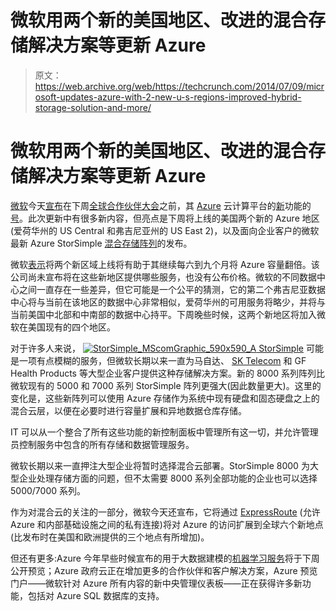 # 微软用两个新的美国地区、改进的混合存储解决方案等更新 Azure 

> 原文：<https://web.archive.org/web/https://techcrunch.com/2014/07/09/microsoft-updates-azure-with-2-new-u-s-regions-improved-hybrid-storage-solution-and-more/>

# 微软用两个新的美国地区、改进的混合存储解决方案等更新 Azure

[微软](https://web.archive.org/web/20221007232120/http://www.crunchbase.com/organization/microsoft)今天[宣布](https://web.archive.org/web/20221007232120/http://blogs.technet.com/b/microsoft_blog/archive/2014/07/09/microsoft-delivers-updates-innovations-and-expansions-to-meet-cloud-demand.aspx)在下周[全球合作伙伴大会](https://web.archive.org/web/20221007232120/http://www.digitalwpc.com/WPC2014/Pages/WPC-2014.aspx#fbid=vlaNBlufFHs)之前，其 [Azure](https://web.archive.org/web/20221007232120/http://www.crunchbase.com/product/windows-azure) 云计算平台的[新](https://web.archive.org/web/20221007232120/http://blogs.technet.com/b/server-cloud/archive/2014/07/09/introducing-microsoft-azure-storsimple.aspx)功能的[号](https://web.archive.org/web/20221007232120/http://azure.microsoft.com/blog/2014/07/09/azure-rapid-innovation/)。此次更新中有很多新内容，但亮点是下周将上线的美国两个新的 Azure 地区(爱荷华州的 US Central 和弗吉尼亚州的 US East 2)，以及面向企业客户的微软最新 Azure StorSimple [混合存储阵列](https://web.archive.org/web/20221007232120/http://blogs.technet.com/b/server-cloud/archive/2014/07/09/introducing-microsoft-azure-storsimple.aspx)的发布。

微软[表示](https://web.archive.org/web/20221007232120/http://azure.microsoft.com/blog/2014/07/09/azure-rapid-innovation/)将两个新区域上线将有助于其继续每六到九个月将 Azure 容量翻倍。该公司尚未宣布将在这些新地区提供哪些服务，也没有公布价格。微软的不同数据中心之间一直存在一些差异，但它可能是一个公平的猜测，它的第二个弗吉尼亚数据中心将与当前在该地区的数据中心非常相似，爱荷华州的可用服务将略少，并将与当前美国中北部和中南部的数据中心持平。下周晚些时候，这两个新地区将加入微软在美国现有的四个地区。

对于许多人来说， [![StorSimple_MScomGraphic_590x590_A](img/ab102aa1d09659db9cab464691c6721e.png) StorSimple](https://web.archive.org/web/20221007232120/http://www.microsoft.com/en-us/server-cloud/products/storsimple/#fbid=dHE73dBJakJ) 可能是一项有点模糊的服务，但微软长期以来一直为马自达、 [SK Telecom](https://web.archive.org/web/20221007232120/http://www.crunchbase.com/organization/sktelecom) 和 GF Health Products 等大型企业客户提供这种存储解决方案。新的 8000 系列阵列比微软现有的 5000 和 7000 系列 StorSimple 阵列更强大(因此数量更大)。这里的变化是，这些新阵列可以使用 Azure 存储作为系统中现有硬盘和固态硬盘之上的混合云层，以便在必要时进行容量扩展和异地数据仓库存储。

IT 可以从一个整合了所有这些功能的新控制面板中管理所有这一切，并允许管理员控制服务中包含的所有存储和数据管理服务。

微软长期以来一直押注大型企业将暂时选择混合云部署。StorSimple 8000 为大型企业处理存储方面的问题，但不太需要 8000 系列全部功能的企业也可以选择 5000/7000 系列。

作为对混合云的关注的一部分，微软今天还宣布，它将通过 [ExpressRoute](https://web.archive.org/web/20221007232120/https://azure.microsoft.com/en-us/services/expressroute/) (允许 Azure 和内部基础设施之间的私有连接)将对 Azure 的访问扩展到全球六个新地点(比发布时在美国和欧洲提供的三个地点有所增加)。

但还有更多:Azure 今年早些时候宣布的用于大数据建模的[机器学习服务](https://web.archive.org/web/20221007232120/http://azure.microsoft.com/en-us/campaigns/machine-learning/)将于下周公开预览；Azure 政府云正在增加更多的合作伙伴和客户解决方案，Azure 预览门户——微软针对 Azure 所有内容的新中央管理仪表板——正在获得许多新功能，包括对 Azure SQL 数据库的支持。
